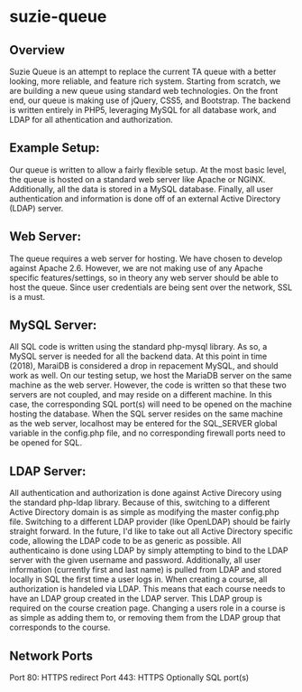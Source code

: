 # suzie-queue

## Overview
Suzie Queue is an attempt to replace the current TA queue with a better looking, more reliable, and feature rich system. Starting from scratch, we are building a new queue using standard web technologies. On the front end, our queue is making use of jQuery, CSS5, and Bootstrap. The backend is written entirely in PHP5, leveraging MySQL for all database work, and LDAP for all athentication and authorization.

## Example Setup:
Our queue is written to allow a fairly flexible setup. At the most basic level, the queue is hosted on a standard web server like Apache or NGINX. Additionally, all the data is stored in a MySQL database. Finally, all user authentication and information is done off of an external Active Directory (LDAP) server.

## Web Server:
The queue requires a web server for hosting. We have chosen to develop against Apache 2.6. However, we are not making use of any Apache specific features/settings, so in theory any web server should be able to host the queue. Since user credentials are being sent over the network, SSL is a must.

## MySQL Server:
All SQL code is written using the standard php-mysql library. As so, a MySQL server is needed for all the backend data. At this point in time (2018), MaraiDB is considered a drop in repacement MySQL, and should work as well. On our testing setup, we host the MariaDB server on the same machine as the web server. However, the code is written so that these two servers are not coupled, and may reside on a different machine. In this case, the corresponding SQL port(s) will need to be opened on the machine hosting the database. When the SQL server resides on the same machine as the web server, localhost may be entered for the SQL_SERVER global variable in the config.php file, and no corresponding firewall ports need to be opened for SQL.

## LDAP Server:
All authentication and authorization is done against Active Direcory using the standard php-ldap library. Because of this, switching to a different Active Directory domain is as simple as modifying the master config.php file. Switching to a different LDAP provider (like OpenLDAP) should be fairly straight forward. In the future, I'd like to take out all Active Directory specific code, allowing the LDAP code to be as generic as possible. All authenticaino is done using LDAP by simply attempting to bind to the LDAP server with the given username and password. Additionally, all user information (currently first and last name) is pulled from LDAP and stored locally in SQL the first time a user logs in. When creating a course, all authorization is handeled via LDAP. This means that each course needs to have an LDAP group created in the LDAP server. This LDAP group is required on the course creation page. Changing a users role in a course is as simple as adding them to, or removing them from the LDAP group that corresponds to the course. 

## Network Ports
Port 80: HTTPS redirect
Port 443: HTTPS
Optionally SQL port(s)
